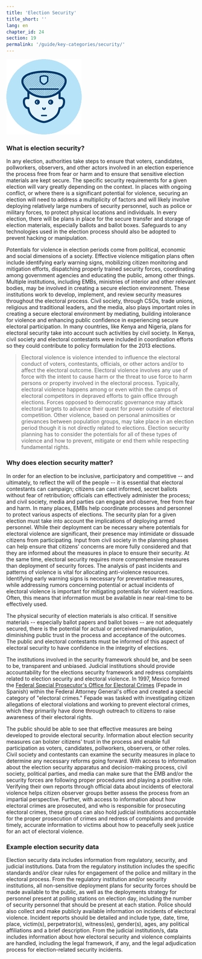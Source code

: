 ```yaml
---
title: 'Election Security'
title_short: ''
lang: en
chapter_id: 24
section: 19
permalink: '/guide/key-categories/security/'
---
```


![Election Security](/assets/images/inventory/categories/security.png)

### What is election security?

In any election, authorities take steps to ensure that voters, candidates, pollworkers, observers, and other actors involved in an election experience the process free from fear or harm and to ensure that sensitive election materials are kept secure. The specific security requirements for a given election will vary greatly depending on the context. In places with ongoing conflict, or where there is a significant potential for violence, securing an election will need to address a multiplicity of factors and will likely involve deploying relatively large numbers of security personnel, such as police or military forces, to protect physical locations and individuals. In every election, there will be plans in place for the secure transfer and storage of election materials, especially ballots and ballot boxes. Safeguards to any technologies used in the election process should also be adopted to prevent hacking or manipulation.

Potentials for violence in election periods come from political, economic and social dimensions of a society. Effective violence mitigation plans often include identifying early warning signs, mobilizing citizen monitoring and mitigation efforts, dispatching properly trained security forces, coordinating among government agencies and educating the public, among other things. Multiple institutions, including EMBs, ministries of interior and other relevant bodies, may be involved in creating a secure election environment. These institutions work to develop, implement, and review security measures throughout the electoral process. Civil society, through CSOs, trade unions, religious and traditional leaders, and the media, also plays important roles in creating a secure electoral environment by mediating, building intolerance for violence and enhancing public confidence in experiencing secure electoral participation. In many countries, like Kenya and Nigeria, plans for electoral security take into account such activities by civil society. In Kenya, civil society and electoral contestants were included in coordination efforts so they could contribute to policy formulation for the 2013 elections.

> Electoral violence is violence intended to influence the electoral conduct of voters, contestants, officials, or other actors and/or to affect the electoral outcome. Electoral violence involves any use of force with the intent to cause harm or the threat to use force to harm persons or property involved in the electoral process. Typically, electoral violence happens among or even within the camps of electoral competitors in depraved efforts to gain office through elections. Forces opposed to democratic governance may attack electoral targets to advance their quest for power outside of electoral competition. Other violence, based on personal animosities or grievances between population groups, may take place in an election period though it is not directly related to elections. Election security planning has to consider the potentials for all of these types of violence and how to prevent, mitigate or end them while respecting fundamental rights.

### Why does election security matter?

In order for an election to be inclusive, participatory and competitive -- and ultimately, to reflect the will of the people -- it is essential that electoral contestants can campaign; citizens can cast informed, secret ballots without fear of retribution; officials can effectively administer the process; and civil society, media and parties can engage and observe, free from fear and harm. In many places, EMBs help coordinate processes and personnel to protect various aspects of elections. The security plan for a given election must take into account the implications of deploying armed personnel. While their deployment can be necessary where potentials for electoral violence are significant, their presence may intimidate or dissuade citizens from participating. Input from civil society in the planning phases can help ensure that citizens' concerns are more fully considered and that they are informed about the measures in place to ensure their security. At the same time, electoral security requires more comprehensive measures than deployment of security forces. The analysis of past incidents and patterns of violence is vital for allocating anti-violence resources. Identifying early warning signs is necessary for preventative measures, while addressing rumors concerning potential or actual incidents of electoral violence is important for mitigating potentials for violent reactions. Often, this means that information must be available in near real-time to be effectively used.

The physical security of election materials is also critical. If sensitive materials -- especially ballot papers and ballot boxes -- are not adequately secured, there is the potential for actual or perceived manipulation, diminishing public trust in the process and acceptance of the outcomes. The public and electoral contestants must be informed of this aspect of electoral security to have confidence in the integrity of elections.

The institutions involved in the security framework should be, and be seen to be, transparent and unbiased. Judicial institutions should provide accountability for the elections security framework and redress complaints related to election security and electoral violence. In 1997, Mexico formed the [Federal Special Prosecutor's Office for Electoral Crimes](http://www.pgr.gob.mx/FEPADE/) (Fepade in Spanish) within the Federal Attorney General's office and created a special category of "electoral crimes." Fepade was tasked with investigating citizen allegations of electoral violations and working to prevent electoral crimes, which they primarily have done through outreach to citizens to raise awareness of their electoral rights.

The public should be able to see that effective measures are being developed to provide electoral security. Information about election security measures can bolster citizens' trust in the process and enable full participation as voters, candidates, pollworkers, observers, or other roles. Civil society and contestants can examine the security measures in place to determine any necessary reforms going forward. With access to information about the election security apparatus and decision-making process, civil society, political parties, and media can make sure that the EMB and/or the security forces are following proper procedures and playing a positive role. Verifying their own reports through official data about incidents of electoral violence helps citizen observer groups better assess the process from an impartial perspective. Further, with access to information about how electoral crimes are prosecuted, and who is responsible for prosecuting electoral crimes, these groups can also hold judicial institutions accountable for the proper prosecution of crimes and redress of complaints and provide timely, accurate information to victims about how to peacefully seek justice for an act of electoral violence.

### Example election security data

Election security data includes information from regulatory, security, and judicial institutions. Data from the regulatory institution includes the specific standards and/or clear rules for engagement of the police and military in the electoral process. From the regulatory institution and/or security institutions, all non-sensitive deployment plans for security forces should be made available to the public, as well as the deployments strategy for personnel present at polling stations on election day, including the number of security personnel that should be present at each station. Police should also collect and make publicly available information on incidents of electoral violence. Incident reports should be detailed and include type, date, time, place, victim(s), perpetrator(s), witness(es), gender(s), ages, any political affiliations and a brief description. From the judicial institution/s, data includes information about how electoral security and violence complaints are handled, including the legal framework, if any, and the legal adjudication process for election-related security incidents.
